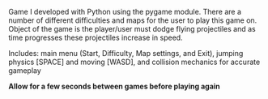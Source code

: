 Game I developed with Python using the pygame module. There are a number of different difficulties and maps for the user to play this game on. Object of the game is the player/user must dodge flying projectiles and as time progresses these projectiles increase in speed.

Includes: main menu (Start, Difficulty, Map settings, and Exit), 
jumping physics [SPACE] and moving [WASD], and collision mechanics for accurate gameplay

 **Allow for a few seconds between games before playing again**
